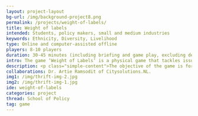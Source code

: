 ```yaml
---
layout: project-layout
bg-url: /img/background-project8.png
permalink: /projects/weight-of-labels/
title: Weight of labels
intended: Students, policy makers, small and medium industries
keywords: Ethnicity, Diversity, Livelihood
type: Online and computer-assisted offline
players: 8-10 players
duration: 30-45 minutes (including briefing and game play, excluding debrief)
intro: The game ‘Weight of Labels’ is a physical game that tackles issues related to diversity in the context of internships at Small and Medium Industries in the Netherlands.  The game has been designed in collaboration with Dr. Artie Ramsodit of Citysolutions.NL.
description: <p class="simple-content">The objective of the game is for the participants to engage with the challenges faced by students from different ethnic backgrounds in finding internships in small and medium industries. The data in the game is based on research and anecdotal evidence on the internship experience of students from diverse backgrounds in the Netherlands. </p>
collaborations: Dr. Artie Ramsodit of Citysolutions.NL.
img1: /img/thrift-img-2.jpg
img2: /img/thrift-img-1.jpg
ide: weight-of-labels
categories: project
thread: School of Policy
tag: game
---
```

